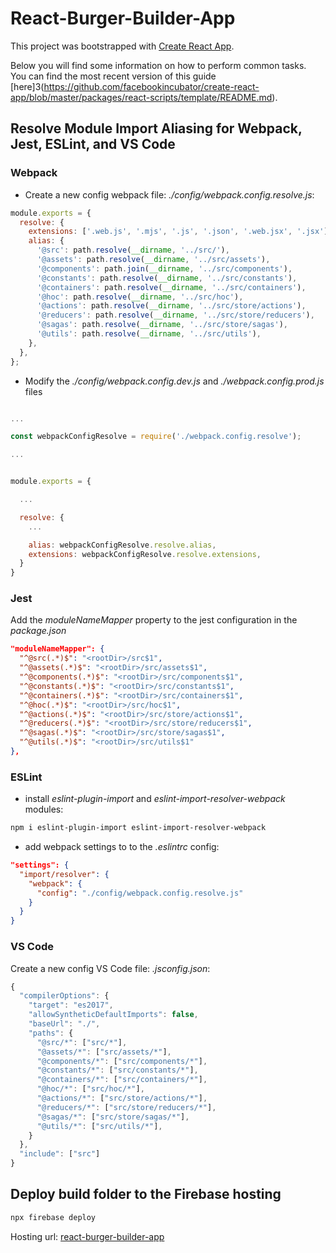 # React-Burger-Builder-App

This project was bootstrapped with [Create React App](https://github.com/facebookincubator/create-react-app).

Below you will find some information on how to perform common tasks.</br>
You can find the most recent version of this guide [here]3(https://github.com/facebookincubator/create-react-app/blob/master/packages/react-scripts/template/README.md).

## Resolve Module Import Aliasing for Webpack, Jest, ESLint, and VS Code

### Webpack

- Create a new config webpack file: *./config/webpack.config.resolve.js*:

```javascript
module.exports = {
  resolve: {
    extensions: ['.web.js', '.mjs', '.js', '.json', '.web.jsx', '.jsx'],
    alias: {
      '@src': path.resolve(__dirname, '../src/'),
      '@assets': path.resolve(__dirname, '../src/assets'),
      '@components': path.join(__dirname, '../src/components'),
      '@constants': path.resolve(__dirname, '../src/constants'),
      '@containers': path.resolve(__dirname, '../src/containers'),
      '@hoc': path.resolve(__dirname, '../src/hoc'),
      '@actions': path.resolve(__dirname, '../src/store/actions'),
      '@reducers': path.resolve(__dirname, '../src/store/reducers'),
      '@sagas': path.resolve(__dirname, '../src/store/sagas'),
      '@utils': path.resolve(__dirname, '../src/utils'),
    },
  },
};
```

- Modify the *./config/webpack.config.dev.js* and *./webpack.config.prod.js* files

```javascript

...

const webpackConfigResolve = require('./webpack.config.resolve');

...


module.exports = {

  ...

  resolve: {
    ...

    alias: webpackConfigResolve.resolve.alias,
    extensions: webpackConfigResolve.resolve.extensions,
  }
}
```

### Jest

Add the *moduleNameMapper* property to the jest configuration in the *package.json*

```json
"moduleNameMapper": {
  "^@src(.*)$": "<rootDir>/src$1",
  "^@assets(.*)$": "<rootDir>/src/assets$1",
  "^@components(.*)$": "<rootDir>/src/components$1",
  "^@constants(.*)$": "<rootDir>/src/constants$1",
  "^@containers(.*)$": "<rootDir>/src/containers$1",
  "^@hoc(.*)$": "<rootDir>/src/hoc$1",
  "^@actions(.*)$": "<rootDir>/src/store/actions$1",
  "^@reducers(.*)$": "<rootDir>/src/store/reducers$1",
  "^@sagas(.*)$": "<rootDir>/src/store/sagas$1",
  "^@utils(.*)$": "<rootDir>/src/utils$1"
},
```

### ESLint

- install *eslint-plugin-import* and *eslint-import-resolver-webpack* modules:

```bash
npm i eslint-plugin-import eslint-import-resolver-webpack
```

- add webpack settings to to the *.eslintrc* config:

```json
"settings": {
  "import/resolver": {
    "webpack": {
      "config": "./config/webpack.config.resolve.js"
    }
  }
}
```

### VS Code

Create a new config VS Code file: *.jsconfig.json*:

```javascript
{
  "compilerOptions": {
    "target": "es2017",
    "allowSyntheticDefaultImports": false,
    "baseUrl": "./",
    "paths": {
      "@src/*": ["src/*"],
      "@assets/*": ["src/assets/*"],
      "@components/*": ["src/components/*"],
      "@constants/*": ["src/constants/*"],
      "@containers/*": ["src/containers/*"],
      "@hoc/*": ["src/hoc/*"],
      "@actions/*": ["src/store/actions/*"],
      "@reducers/*": ["src/store/reducers/*"],
      "@sagas/*": ["src/store/sagas/*"],
      "@utils/*": ["src/utils/*"],
    }
  },
  "include": ["src"]
}
```

## Deploy build folder to the Firebase hosting

```bash
npx firebase deploy
```

Hosting url: [react-burger-builder-app](https://react-burger-builder-f06ca.firebaseapp.com)